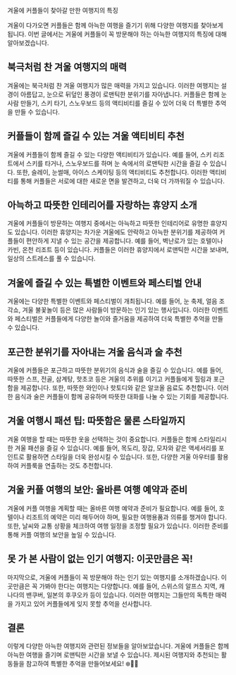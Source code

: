 겨울에 커플들이 찾아갈 만한 여행지의 특징

겨울이 다가오면 커플들은 함께 아늑한 여행을 즐기기 위해 다양한 여행지를 찾아보게 됩니다. 이번 글에서는 겨울에 커플들이 꼭 방문해야 하는 아늑한 여행지의 특징에 대해 알아보겠습니다.

## 북극처럼 찬 겨울 여행지의 매력

겨울에는 북극처럼 찬 겨울 여행지가 많은 매력을 가지고 있습니다. 이러한 여행지는 설경이 아름답고, 눈으로 뒤덮인 풍경이 로맨틱한 분위기를 자아냅니다. 커플들은 함께 눈사람 만들기, 스키 타기, 스노우보드 등의 액티비티를 즐길 수 있어 더욱 더 특별한 추억을 만들 수 있습니다.

## 커플들이 함께 즐길 수 있는 겨울 액티비티 추천

겨울에 커플들이 함께 즐길 수 있는 다양한 액티비티가 있습니다. 예를 들어, 스키 리조트에서 스키를 타거나, 스노우보드를 하며 눈 속에서의 로맨틱한 시간을 즐길 수 있습니다. 또한, 슬레이, 눈썰매, 아이스 스케이팅 등의 액티비티도 추천합니다. 이러한 액티비티를 통해 커플들은 서로에 대한 새로운 면을 발견하고, 더욱 더 가까워질 수 있습니다.

## 아늑하고 따뜻한 인테리어를 자랑하는 휴양지 소개

겨울에 커플들이 방문하는 여행지 중에서는 아늑하고 따뜻한 인테리어로 유명한 휴양지도 있습니다. 이러한 휴양지는 차가운 겨울에도 안락하고 아늑한 분위기를 제공하여 커플들이 편안하게 지낼 수 있는 공간을 제공합니다. 예를 들어, 벽난로가 있는 호텔이나 카빈, 온천 리조트 등이 있습니다. 커플들은 이러한 휴양지에서 로맨틱한 시간을 보내며, 일상의 스트레스를 풀 수 있습니다.

## 겨울에 즐길 수 있는 특별한 이벤트와 페스티벌 안내

겨울에는 다양한 특별한 이벤트와 페스티벌이 개최됩니다. 예를 들어, 눈 축제, 얼음 조각쇼, 겨울 불꽃놀이 등은 많은 사람들이 방문하는 인기 있는 행사입니다. 이러한 이벤트와 페스티벌은 커플들에게 다양한 놀이와 즐거움을 제공하여 더욱 특별한 추억을 만들 수 있습니다.

## 포근한 분위기를 자아내는 겨울 음식과 술 추천

겨울에 커플들은 포근하고 따뜻한 분위기의 음식과 술을 즐길 수 있습니다. 예를 들어, 따뜻한 스프, 전골, 삼계탕, 핫초코 등은 겨울의 추위를 이기고 커플들에게 힐링과 포근함을 제공합니다. 또한, 따뜻한 와인이나 핫토디와 같은 알코올 음료도 추천합니다. 이러한 음식과 술은 커플들이 함께 공유하며 따뜻한 대화를 나눌 수 있는 기회를 제공합니다.

## 겨울 여행시 패션 팁: 따뜻함은 물론 스타일까지

겨울 여행을 할 때는 따뜻한 옷을 선택하는 것이 중요합니다. 커플들은 함께 스타일리시한 겨울 패션을 즐길 수 있습니다. 예를 들어, 목도리, 장갑, 모자와 같은 액세서리를 포인트로 활용하면 스타일을 더욱 완성시킬 수 있습니다. 또한, 다양한 겨울 아우터를 활용하여 커플룩을 연출하는 것도 추천합니다.

## 겨울 커플 여행의 보안: 올바른 여행 예약과 준비

겨울에 커플 여행을 계획할 때는 올바른 여행 예약과 준비가 필요합니다. 예를 들어, 호텔이나 리조트의 예약은 미리 해두어야 하며, 필요한 여행용품과 의류를 챙겨야 합니다. 또한, 날씨와 교통 상황을 체크하여 여행 일정을 조정할 필요가 있습니다. 이러한 준비를 통해 커플 여행의 보안을 높일 수 있습니다.

## 못 가 본 사람이 없는 인기 여행지: 이곳만큼은 꼭!

마지막으로, 겨울에 커플들이 꼭 방문해야 하는 인기 있는 여행지를 소개하겠습니다. 이곳만큼은 꼭 가봐야 한다는 여행지는 다양합니다. 예를 들어, 스위스의 알프스 지역, 캐나다의 밴쿠버, 일본의 후쿠오카 등이 있습니다. 이러한 여행지는 그들만의 독특한 매력을 가지고 있어 커플들에게 잊지 못할 추억을 선사합니다.

## 결론

이렇게 다양한 아늑한 여행지와 관련된 정보들을 알아보았습니다. 겨울에 커플들은 함께 아늑한 여행을 즐기며 로맨틱한 시간을 보낼 수 있습니다. 제시된 여행지와 추천되는 활동들을 참고하여 특별한 추억을 만들어보세요! ❄️🌟👫
